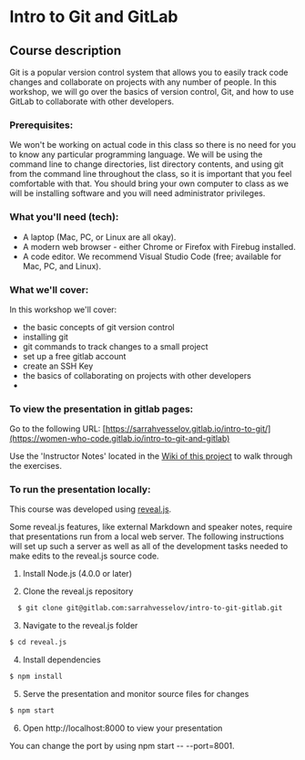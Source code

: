 # Intro to Git and GitLab


## Course description

Git is a popular version control system that allows you to easily track code changes and collaborate on projects with any number of people. In this workshop, we will go over the basics of version control, Git, and how to use GitLab to collaborate with other developers.

### Prerequisites:

We won't be working on actual code in this class so there is no need for you to know any particular programming language. We will be using the command line to change directories, list directory contents, and using git from the command line throughout the class, so it is important that you feel comfortable with that. You should bring your own computer to class as we will be installing software and you will need administrator privileges.


### What you'll need (tech):

 - A laptop (Mac, PC, or Linux are all okay).
 - A modern web browser - either Chrome or Firefox with Firebug installed.
 - A code editor. We recommend Visual Studio Code (free; available for Mac, PC, and Linux).


### What we'll cover:

In this workshop we'll cover:

 - the basic concepts of git version control
 - installing git
 - git commands to track changes to a small project
 - set up a free gitlab account
 - create an SSH Key
 - the basics of collaborating on projects with other developers
 - 

### To view the presentation in gitlab pages:

Go to the following URL: [https://sarrahvesselov.gitlab.io/intro-to-git/](https://women-who-code.gitlab.io/intro-to-git-and-gitlab)

Use the 'Instructor Notes' located in the [Wiki of this project](https://gitlab.com/women-who-code/intro-to-git-and-gitlab/wikis/home) to walk through the exercises.


### To run the presentation locally:

This course was developed using [reveal.js](https://github.com/hakimel/reveal.js/). 

Some reveal.js features, like external Markdown and speaker notes, require that presentations run from a local web server. The following instructions will set up such a server as well as all of the development tasks needed to make edits to the reveal.js source code.

1. Install Node.js (4.0.0 or later)

2. Clone the reveal.js repository

```sh
  $ git clone git@gitlab.com:sarrahvesselov/intro-to-git-gitlab.git
```

3. Navigate to the reveal.js folder

```sh
$ cd reveal.js
```

4. Install dependencies

```sh
$ npm install
```

5. Serve the presentation and monitor source files for changes

```sh
$ npm start
```

6. Open http://localhost:8000 to view your presentation

You can change the port by using npm start -- --port=8001.
